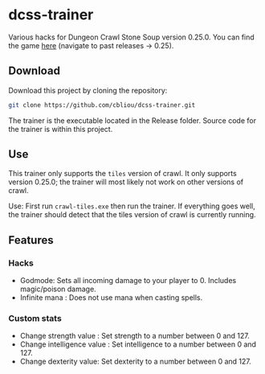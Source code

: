 # dcss-trainer

Various hacks for Dungeon Crawl Stone Soup version 0.25.0. You can find the game [here](https://crawl.develz.org/download.htm) (navigate to past releases -> 0.25).

## Download
Download this project by cloning the repository:

```bash
git clone https://github.com/cbliou/dcss-trainer.git
```

The trainer is the executable located in the Release folder. Source code for the trainer is within this project.

## Use
This trainer only supports the `tiles` version of crawl. It only supports version 0.25.0; the trainer will most likely not work on other versions of crawl.

Use: First run `crawl-tiles.exe` then run the trainer. If everything goes well, the trainer should detect that the tiles version of crawl is currently running.

## Features

### Hacks
+ Godmode: Sets all incoming damage to your player to 0. Includes magic/poison damage. 
+ Infinite mana : Does not use mana when casting spells.

### Custom stats
+ Change strength value : Set strength to a number between 0 and 127.
+ Change intelligence value : Set intelligence to a number between 0 and 127.
+ Change dexterity value: Set dexterity to a number between 0 and 127.
